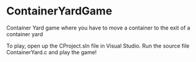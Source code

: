 # ContainerYardGame
Container Yard game where you have to move a container to the exit of a container yard

To play, open up the CProject.sln file in Visual Studio. Run the source file ContainerYard.c and play the game!
